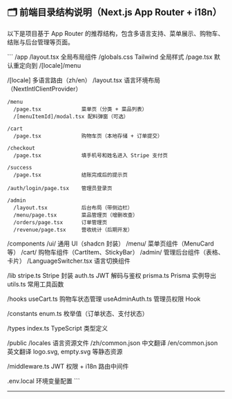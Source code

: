 ## 🗂 前端目录结构说明（Next.js App Router + i18n）

以下是项目基于 App Router 的推荐结构，包含多语言支持、菜单展示、购物车、结账与后台管理等页面。

\`\`\`
/app
  /layout.tsx               全局布局组件
  /globals.css              Tailwind 全局样式
  /page.tsx                 默认重定向到 /[locale]/menu

  /[locale]                 多语言路由（zh/en）
    /layout.tsx             语言环境布局（NextIntlClientProvider）
    
    /menu
      /page.tsx             菜单页（分类 + 菜品列表）
      /[menuItemId]/modal.tsx 配料弹窗（可选）

    /cart
      /page.tsx             购物车页（本地存储 + 订单提交）

    /checkout
      /page.tsx             填手机号和姓名进入 Stripe 支付页

    /success
      /page.tsx             结账完成后的提示页

    /auth/login/page.tsx    管理员登录页

    /admin
      /layout.tsx           后台布局（带侧边栏）
      /menu/page.tsx        菜品管理页（增删改查）
      /orders/page.tsx      订单管理页
      /revenue/page.tsx     营收统计（后期开发）

/components
  /ui/                      通用 UI（shadcn 封装）
  /menu/                    菜单页组件（MenuCard 等）
  /cart/                    购物车组件（CartItem、StickyBar）
  /admin/                   管理后台组件（表格、卡片）
  /LanguageSwitcher.tsx     语言切换组件

/lib
  stripe.ts                 Stripe 封装
  auth.ts                   JWT 解码与鉴权
  prisma.ts                 Prisma 实例导出
  utils.ts                  常用工具函数

/hooks
  useCart.ts                购物车状态管理
  useAdminAuth.ts           管理员权限 Hook

/constants
  enum.ts                   枚举值（订单状态、支付状态）

/types
  index.ts                  TypeScript 类型定义

/public
  /locales                  语言资源文件
    /zh/common.json         中文翻译
    /en/common.json         英文翻译
  logo.svg, empty.svg 等静态资源

/middleware.ts              JWT 权限 + i18n 路由中间件

.env.local                  环境变量配置
\`\`\`

---
